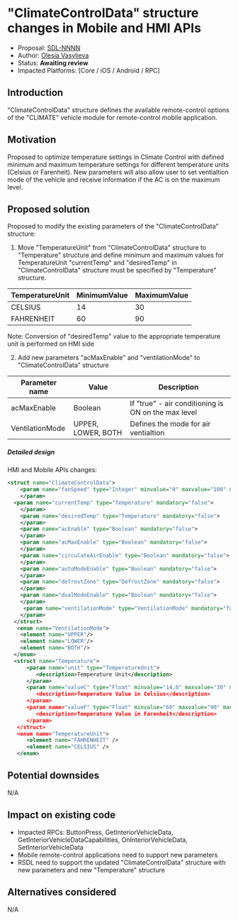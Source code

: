 # "ClimateControlData" structure changes in Mobile and HMI APIs

* Proposal: [SDL-NNNN](NNNN-filename.md)
* Author: [Olesia Vasylieva](https://github.com/smartdevicelink)
* Status: **Awaiting review**
* Impacted Platforms: [Core / iOS / Android / RPC]

## Introduction

"ClimateControlData" structure defines the available remote-control options of the "CLIMATE" vehicle module for remote-control mobile application.

## Motivation

Proposed to optimize temperature settings in Climate Control with defined minimum and maximum temperature settings for different temperature units (Celsius or Farenheit).
New parameters will also allow user to set ventialtion mode of the vehicle and receive information if the AC is on the maximum level.


## Proposed solution

Proposed to modify the existing parameters of  the "ClimateControlData" structure:

1. Move "TemperatureUnit" from "ClimateControlData" structure to "Temperature" structure and define minimum and maximum values for TemperatureUnit
"currentTemp" and "desiredTemp" in "ClimateControlData" structure must be specified by "Temperature" structure.

| TemperatureUnit | MinimumValue | MaximumValue |
| ------------ | ------------ |------------ |
| CELSIUS | 14 | 30 |
| FAHRENHEIT | 60 | 90 |

Note: Conversion of "desiredTemp" value to the appropriate temperature unit is performed on HMI side

2. Add new parameters "acMaxEnable" and "ventilationMode" to "ClimateControlData" structure

 | Parameter name |Value | Description |
 | ------------ | ------------ |------------ |
 | acMaxEnable | Boolean | If "true" - air conditioning is ON on the max level |
 | VentilationMode | UPPER, LOWER, BOTH | Defines the mode for air ventialtion |


##### Detailed design

HMI and Mobile APIs changes:

```xml
<struct name="ClimateControlData">
    <param name="fanSpeed" type="Integer" minvalue="0" maxvalue="100" mandatory="false">
    </param>
  <param name="currentTemp" type="Temperature" mandatory="false">
    </param>
    <param name="desiredTemp" type="Temperature" mandatory="false">
    </param>
    <param name="acEnable" type="Boolean" mandatory="false">
    </param>
    <param name="acMaxEnable" type="Boolean" mandatory="false">
    </param>
    <param name="circulateAirEnable" type="Boolean" mandatory="false">
    </param>
    <param name="autoModeEnable" type="Boolean" mandatory="false">
    </param>
    <param name="defrostZone" type="DefrostZone" mandatory="false">
    </param>
    <param name="dualModeEnable" type="Boolean" mandatory="false">
    </param>
     <param name="ventilationMode" type="VentilationMode" mandatory="false">
    </param>
  </struct>
   <enum name="VentilationMode">
    <element name="UPPER"/>
    <element name="LOWER"/>
    <element name="BOTH"/>
  </enum>
  <struct name="Temperature">
      <param name="unit" type="TemperatureUnit">
         <description>Temperature Unit</description>
      </param>
      <param name="valueC" type="Float" minvalue="14.0" maxvalue="30" mandatory=”false”>
         <description>Temperature Value in Celsius</description>
      </param>
      <param name="valueF" type="Float" minvalue="60" maxvalue="90" mandatory=”false”>
         <description>Temperature Value in Farenheit</description>
      </param>
   </struct>
   <enum name="TemperatureUnit">
      <element name="FAHRENHEIT" />
      <element name="CELSIUS" />
   </enum>
```

## Potential downsides

N/A

## Impact on existing code

- Impacted RPCs: ButtonPress, GetInteriorVehicleData, GetInteriorVehicleDataCapabilities, OnInteriorVehicleData, SetInteriorVehicleData
- Mobile remote-control applications need to support new parameters 
- RSDL need to support the updated "ClimateControlData" structure with new parameters and new "Temperature" structure

## Alternatives considered

N/A
